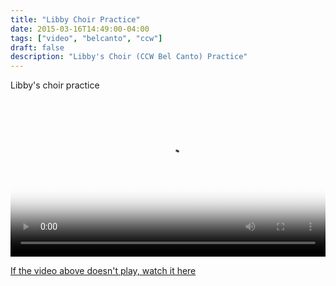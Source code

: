 ```yaml
---
title: "Libby Choir Practice"
date: 2015-03-16T14:49:00-04:00
tags: ["video", "belcanto", "ccw"]
draft: false
description: "Libby's Choir (CCW Bel Canto) Practice"
---
```


Libby's choir practice


<video
  width='100%'
  src='https://s3.amazonaws.com/media.eick.com/video/2016-12-17-ccw-practice/2016-12-17-ccw-practice.m3u8'
  controls
  poster='https://s3.amazonaws.com/media.eick.com/video/2016-12-17-ccw-practice/20161217-CCW-Christmas-Rehearsal-0044.jpg'>
</video>

[If the video above doesn't play, watch it here](https://vimeo.com/197117425)